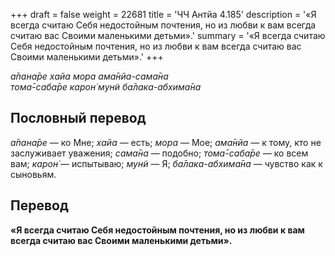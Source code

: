 +++
draft = false
weight = 22681
title = 'ЧЧ Антйа 4.185'
description = '«Я всегда считаю Себя недостойным почтения, но из любви к вам всегда считаю вас Своими маленькими детьми».'
summary = '«Я всегда считаю Себя недостойным почтения, но из любви к вам всегда считаю вас Своими маленькими детьми».'
+++

_а̄пана̄ре хайа мора ама̄нйа-сама̄на  
тома̄-саба̄ре карон̇ мун̃и ба̄лака-абхима̄на_

## Пословный перевод

_а̄пана̄ре_ — ко Мне; _хайа_ — есть; _мора_ — Мое; _ама̄нйа_ — к тому, кто не заслуживает уважения; _сама̄на_ — подобно; _тома̄_\-_саба̄ре_ — ко всем вам; _карон̇_ — испытываю; _мун̃и_ — Я; _ба̄лака_\-_абхима̄на_ — чувство как к сыновьям.

## Перевод

**«Я всегда считаю Себя недостойным почтения, но из любви к вам всегда считаю вас Своими маленькими детьми».**
